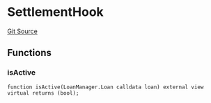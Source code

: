 # SettlementHook
[Git Source](https://github.com/AstariaXYZ/starport/blob/e51acaefbeb55ecb95b59095c9d800c6e8ce36a5/src/hooks/SettlementHook.sol)


## Functions
### isActive


```solidity
function isActive(LoanManager.Loan calldata loan) external view virtual returns (bool);
```

